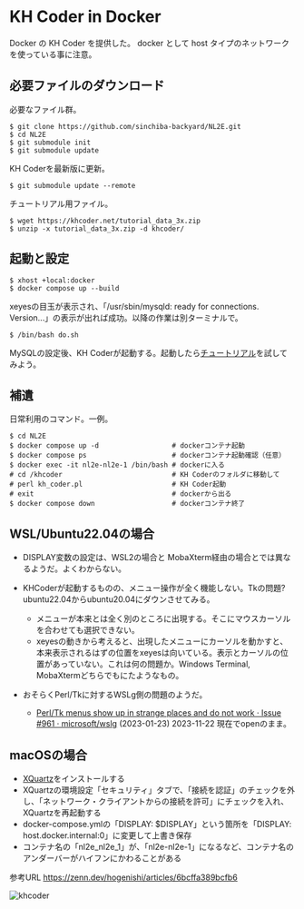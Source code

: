 # KH Coder in Docker
Docker の KH Coder を提供した。
docker として host タイプのネットワークを使っている事に注意。

## 必要ファイルのダウンロード

必要なファイル群。

```
$ git clone https://github.com/sinchiba-backyard/NL2E.git
$ cd NL2E
$ git submodule init
$ git submodule update
```

KH Coderを最新版に更新。

```
$ git submodule update --remote
```

チュートリアル用ファイル。

```
$ wget https://khcoder.net/tutorial_data_3x.zip
$ unzip -x tutorial_data_3x.zip -d khcoder/
```

## 起動と設定

```
$ xhost +local:docker
$ docker compose up --build
```

xeyesの目玉が表示され、「/usr/sbin/mysqld: ready for connections. Version...」の表示が出れば成功。以降の作業は別ターミナルで。

```
$ /bin/bash do.sh
```

MySQLの設定後、KH Coderが起動する。起動したら[チュートリアル](https://khcoder.net/tutorial.html)を試してみよう。

## 補遺

日常利用のコマンド。一例。

```
$ cd NL2E
$ docker compose up -d                  # dockerコンテナ起動
$ docker compose ps                     # dockerコンテナ起動確認（任意）
$ docker exec -it nl2e-nl2e-1 /bin/bash # dockerに入る
# cd /khcoder                           # KH Coderのフォルダに移動して
# perl kh_coder.pl                      # KH Coder起動
# exit                                  # dockerから出る
$ docker compose down                   # dockerコンテナ終了
```


## WSL/Ubuntu22.04の場合

- DISPLAY変数の設定は、WSL2の場合と MobaXterm経由の場合とでは異なるようだ。よくわからない。
- KHCoderが起動するものの、メニュー操作が全く機能しない。Tkの問題? ubuntu22.04からubuntu20.04にダウンさせてみる。
  - メニューが本来とは全く別のところに出現する。そこにマウスカーソルを合わせても選択できない。
  - xeyesの動きから考えると、出現したメニューにカーソルを動かすと、本来表示されるはずの位置をxeyesは向いている。表示とカーソルの位置があっていない。これは何の問題か。Windows Terminal, MobaXtermどちらでもにたようなもの。


- おそらくPerl/Tkに対するWSLg側の問題のようだ。
  - [Perl/Tk menus show up in strange places and do not work · Issue #961 · microsoft/wslg](https://github.com/microsoft/wslg/issues/961) (2023-01-23) 2023-11-22 現在でopenのまま。

## macOSの場合

- [XQuartz](https://www.xquartz.org/)をインストールする
- XQuartzの環境設定「セキュリティ」タブで、「接続を認証」のチェックを外し、「ネットワーク・クライアントからの接続を許可」にチェックを入れ、XQuartzを再起動する
- docker-compose.ymlの「DISPLAY: $DISPLAY」という箇所を「DISPLAY: host.docker.internal:0」に変更して上書き保存
- コンテナ名の「nl2e_nl2e_1」が、「nl2e-nl2e-1」になるなど、コンテナ名のアンダーバーがハイフンにかわることがある

参考URL
https://zenn.dev/hogenishi/articles/6bcffa389bcfb6

![khcoder](khcoder.png)

